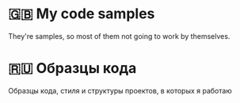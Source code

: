 # 🇬🇧 My code samples

They're samples, so most of them not going to work by themselves. 

# 🇷🇺 Образцы кода

Образцы кода, стиля и структуры проектов, в которых я работаю